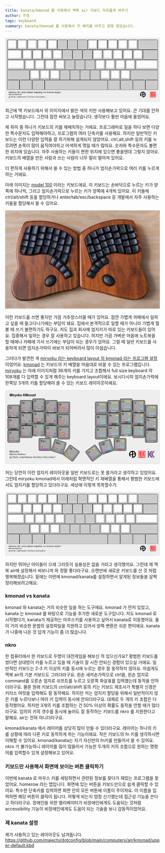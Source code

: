 ```yaml
---
title: kanata/kmonad 를 사용해서 맥북 air 키보드 자유롭게 바꾸기
author: 주형
tags: keyboard
summary: kanata/kmonad 를 사용해서 키 배치를 바꾸고 광명 찾았습니다.
---
```



![miryoku kmonad layout](/images/2025-05-03-a/miryoku-kmonad-layout.png)

최근에 맥 키보드에서 위 이미지에서 밝은 색의 키만 사용해보고 있어요. 큰 기대를 안하고 시작했습니다. 그런데 잠깐 써보고 놀랐습니다. 생각보다 훨씬 마음에 들었어요.

제 취미 중 하나가 키보드의 키를 재배치하는 거에요. 프로그래머로 일을 하다 보면 다양한 특수문자도 입력해야하고, 프로그램의 여러 단축키를 사용해요. 하지만 일반적인 키보드는 이런 다양한 입력을 잘 하기위해 설계되지 않았어요. ctrl,alt,shift 등의 키를 누르려면 손목이 많이 움직여야하고 어색하게 꺾일 때가 많아요. 숫자와 특수문자도 불편한 위치에 있습니다. 자주 사용하는 키들이 편한 위치에 있으면 좋을텐데 그렇지 않아요. 키보드의 배열을 만든 사람과 쓰는 사람이 너무 멀리 떨어져 있어요.

더 편하게 사용하기 위해서 쓸 수 있는 방법 중 하나가 엄지손가락으로 여러 키를 누르게 하는 거에요. 

아래 이미지는 [model 100](https://shop.keyboard.io/pages/model100) 이라는 키보드에요. 이 키보드는 손바닥으로 누르는 키가 양쪽에 하나씩, 그리고 엄지손가락으로 누르는 키가 양쪽에 4개씩 있어요. 이 키들에 ctrl/alt/shift 등을 할당하거나 enter/tab/esc/backspace 등 개발에서 자주 사용하는 키들을 할당해서 쓸 수 있어요.

![model 100](/images/2025-05-03-a/model100keyboard.png)

이런 키보드를 쓰면 좋지만 가끔 거추장스러울 때가 있어요. 잠깐 가볍게 까페에서 일하고 싶을 때 들고다니기에는 부담이 돼요. 집에서 본격적으로 일할 때가 아니라 가볍게 뭘 볼 때 쓰기 불편하기도 하구요. 저도 집과 회사에 엄지키가 따로 있는 키보드들이 있어요. 집중해서 일하는 경우 잘 사용하고 있습니다. 하지만 가끔 가벼운 마음에 노트북을 할 때에나 카페에 가서 쓰기에는 부담이 되는 경우가 있어요. 그럴 때 일반 키보드를 사용하게 되면 엄지손가락이 바보가 되어버려서 많이 아쉽습니다.

그러다가 발견한 게 [miryoku 라는 keyboard layout 의 kmonad 라는 프로그램 설정](https://github.com/manna-harbour/miryoku_kmonad)이었어요. [kmonad](https://github.com/kmonad/kmonad) 는 키보드의 키 배열을 마음대로 바꿀 수 있는 프로그램입니다. [miryoku](https://github.com/manna-harbour/miryoku) 는 아래 이미지처럼 36개의 키를 가지고 조합해서 full size keyboard 의 108개를 다 입력할 수 있게 해주는 keyboard layout이에요. 보시다시피 엄지손가락에 한쪽당 3개의 키를 할당해야 쓸 수 있는 키보드 레이아웃이에요.

![miryoku layout](/images/2025-05-03-a/miryoku-layout.png)

저는 당연히 이런 엄지키 레이아웃을 일반 키보드로는 못 쓸거라고 생각하고 있었어요. 그런데 miryoku kmonad에서 아래처럼 혁명적인 키 재배열을 통해서 평범한 키보드에서도 엄지키를 할당하고 있더라구요. 세상에 이렇게 똑똑할수가. 

![miryoku kmonad layout](/images/2025-05-03-a/miryoku-kmonad-layout.png)

하지만 뛰어난 아이들이 으레 그러듯이 실용성은 없을 거라고 생각했어요. 그런데 제 맥북 air에 설정해서 써보니까 와 정말 좋더라구요. 오랜만에 새로운 키보드를 산 것 처럼 행복해졌습니다. 밑에는 이번에 kmonad/kanata를 설정하면서 알게된 정보들을 살짝 정리해보려고해요.

### kmonad vs kanata

kmonad 와 kanata는 거의 비슷한 일을 하는 도구에요. kmonad 가 먼저 있었고, kanata 는 kmonad 를 바탕으로 기능을 추가한 새로운 도구입니다. 저도 kmonad 로 시작했다가, kanata가 제공하는 마우스키를 사용하고 싶어서 kanata로 이동했어요. 둘이 거의 비슷한 문법의 설정파일을 지원하고 있어서 양쪽 변환은 쉬운 편이에요. kanata가 나중에 나온 것 답게 기능이 좀 더 많습니다.

### nkro

한 컴퓨터에서 한 키보드로 두명이 대전게임을 해보신 적 있으신가요? 펑범한 키보드를 썼다면 상대방이 키를 누르고 있을 때 기술이 잘 시전 안되신 경험이 있으실 거에요. 일반적인 키보드는 2-3 키 이상의 키를 동시에 누르는 경우 잘 동작하지 않아요. 아쉽게도 맥북 air의 기본 키보드도 그러더라구요. 왼손 새끼손가락으로 ctrl을, 왼손 엄지로 command를 오른손 엄지로 쉬프트를 누르고 오른쪽 화살표를 입력했는데 동작을 안하더라구요. 물론 원래 키보드의 ctrl/alt/shift 등의 키는 키보드 제조사가 특별히 신경쓴 키라소 여럿을 입력해도 잘 동작해요. 하지만 저는 엄지키 할당을 위해서 일반적이지 않은 키를 누르다보니 여러 키 입력이 동시에 안되더라구요. 대체로 두 개의 키 조합은 다 동작했어요. 하지만 3개의 키를 조합하는 건 50% 이상의 확률도 동작을 안할 때가 많더라구요. 임의의 키의 갯수를 동시에 눌러도 잘 동작하는 키보드를 nkro 를 지원한다고 말해요. air는 전혀 아니더라구요.

kmonad/kanata 에서 레이어를 상당히 많이 만들 수 있더라구요. 레이어는 하나의 키를 상황에 따라 다른 키로 동작하게 하는 기능이에요. 작은 키보드의 fn 키를 생각하시면 이해할 수 있어요. kmonad/kanata는 자기 자신만의 fn키를 만들어서 쓸 수 있어요. nkro 가 불가능하니 레이어를 많이 많들어서 가능한 두개의 키의 조합으로 원하는 명령어를 입력할수 있게 설정해보고 있어요.

### 키보드만 사용해서 화면에 보이는 버튼 클릭하기

이번에 kanata 로 마우스 키를 세팅하면서 관련된 정보를 찾다가 재밌는 프로그램을 찾았어요. homerow 라는 앱입니다. 화면에 있는 버튼을 키보드만으로 쉽게 클릭할 수 있어요. 특수한 단축키를 입력하면 화면 안의 모든 버튼에 이름이 주어져요. 이 이름을 입력하면 해당 버튼이 클릭이 됩니다. 어떻게 되는지 엄청 신기했는데 접근성 기능을 쓴다고 하더라구요. 장애인을 위한 엘리베이터가 비장애인에게도 도움되는 것처럼 accessibility 기능이 비장애인에게도 도움이 되는 기술을 보니 감동적이었어요.

### 제 kanata 설정

제가 사용하고 있는 레이아웃도 남겨둡니다.
https://github.com/majecty/dotconfig/blob/main/computers/air/kmonad/upper-default.kbd